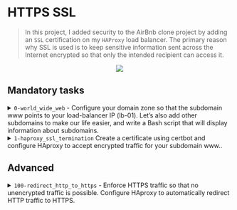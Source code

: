 # HTTPS SSL

> In this project, I added security to the AirBnb clone project by adding an `SSL` certification on my `HAProxy` load balancer. The primary reason why SSL is used is to keep sensitive information sent across the Internet encrypted so that only the intended recipient can access it. 

<div align=center>
<img src="https://s3.amazonaws.com/intranet-projects-files/holbertonschool-sysadmin_devops/276/FlhGPEK.png">
</div>


## Mandatory tasks
<details>
<Summary> <code>0-world_wide_web</code> - Configure your domain zone so that the subdomain www points to your load-balancer IP (lb-01). Let’s also add other subdomains to make our life easier, and write a Bash script that will display information about subdomains. </summary>



- Add the subdomain `www` to your domain, point it to your `lb-`01 IP (your domain name might - be configured with default subdomains, feel free to remove them)
- Add the subdomain `lb-01` to your domain, point it to your `lb-01` IP
- Add the subdomain `web-01` to your domain, point it to your `web-01` IP
- Add the subdomain `web-02` to your domain, point it to your `web-02` IP
- Your Bash script must accept 2 arguments:
- domain:
    - type: string
    - what: domain name to audit
    - mandatory: yes
- subdomain:
    - type: string
    - what: specific subdomain to audit
    - mandatory: no
    - Output: The subdomain `[SUB_DOMAIN] is a [RECORD_TYPE] record and points to [DESTINATION]`
    - When only the parameter domain is provided, display information for its subdomains `www`, - `lb-01`, `web-01` and` web-02` - in this specific order
    - When passing domain and subdomain parameters, display information for the specified - subdomain
- Ignore shellcheck case `SC2086`
- Must use:
- `awk`
- at least one Bash function
- You do not need to handle edge cases such as:
    - Empty parameters
    - Nonexistent domain names
    - Nonexistent subdomains

</details>


<details><summary><code>1-haproxy_ssl_termination</code>
Create a certificate using certbot and configure HAproxy to accept encrypted traffic for your subdomain www.. </summary>

- `HAproxy` must be listening on port `TCP` `443`
- `HAproxy` must be accepting SSL traffic
- `HAproxy` must serve encrypted traffic that will return the / of your web server
- When querying the root of your domain name, the page returned must contain Holberton School
- Share your HAproxy config as an answer file (/etc/haproxy/haproxy.cfg)
- The file 1-`haproxy_ssl_termination` must be your HAproxy configuration file

</details>


## Advanced
<details><summary><code>100-redirect_http_to_https</code> - Enforce HTTPS traffic so that no unencrypted traffic is possible. Configure HAproxy to automatically redirect HTTP traffic to HTTPS.
</summary>


- This should be transparent to the user
- HAproxy should return a `301`
- HAproxy should redirect `HTTP` traffic to `HTTPS`
- Share your HAproxy config as an answer file (`/etc/haproxy/haproxy.cfg`)
- The file 100-`redirect_http_to_https` must be your HAproxy configuration file

</details>